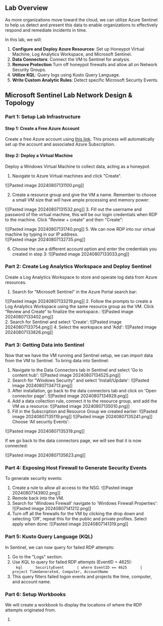 ## Lab Overview  
As more organizations move toward the cloud, we can utilize Azure Sentinel to help us detect and present this data to enable organizations to effectively respond and remediate incidents in time.
  
In this lab, we will:  
  
1. **Configure and Deploy Azure Resources**: Set up Honeypot Virtual Machine, Log Analytics Workspace, and Microsoft Sentinel.  
3. **Data Connectors**: Connect the VM to Sentinel for analysis.  
5. **Remove Protection** Turn off honeypot firewalls and allow all on Network Security Groups.  
6. **Utilize KQL**: Query logs using Kusto Query Language.  
7. **Write Custom Analytic Rules**: Detect specific Microsoft Security Events.   
## Microsoft Sentinel Lab Network Design & Topology  
  
### Part 1: Setup Lab Infrastructure  
  
#### Step 1: Create a Free Azure Account  
  
Create a free Azure account using [this link](https://azure.microsoft.com/en-us/free/). This process will automatically set up the account and associated Azure Subscription.  
#### Step 2: Deploy a Virtual Machine  
  
Deploy a Windows Virtual Machine to collect data, acting as a honeypot.  
  
1. Navigate to Azure Virtual machines and click "Create".  

![[Pasted image 20240807131100.png]]
  
2. Create a resource group and give the VM a name. Remember to choose a small VM size that will have ample processing and memory power:

![[Pasted image 20240807131532.png]]
3. Fill out the username and password of the virtual machine, this will be our login credentials when RDP to the machine. Click "Review + create" and then "Create":

![[Pasted image 20240807131740.png]]
5. We can now RDP into our virtual machine by typing in our IP address.  
![[Pasted image 20240807132735.png]]

6. Choose the use a different account option and enter the credentials you created in step 3:
![[Pasted image 20240807133033.png]]
### Part 2: Create Log Analytics Workspace and Deploy Sentinel  
  
Create a Log Analytics Workspace to store and operate log data from Azure resources.  
  
1. Search for "Microsoft Sentinel" in the Azure Portal search bar:

![[Pasted image 20240807133219.png]]
2. Follow the prompts to create a Log Analytics Workspace using the same resource group as the VM.  Click “Review and Create” to finalize the workspace.:
![[Pasted image 20240807133402.png]]  
2. Search for Sentinel and select 'Create':
![[Pasted image 20240807133754.png]]
 4. Select the workspace and 'Add': 
![[Pasted image 20240807133826.png]]

### Part 3: Getting Data into Sentinel  
Now that we have the VM running and Sentinel setup, we can import data from the VM to Sentinel.
To bring data into Sentinel:  
  
1. Navigate to the Data Connectors tab in Sentinel and select 'Go to content hub':
![[Pasted image 20240807134525.png]]
1. Search for "Windows Security" and select 'Install/Update':
![[Pasted image 20240807134713.png]]
3. After installation, go back to the data connectors tab and click on 'Open connector page':
![[Pasted image 20240807134929.png]]
1. Add a data collection rule, connect it to the resource group, and add the VM as a resource:
![[Pasted image 20240807135010.png]]
1. Fill in the Subscription and Resource Group we created earlier:
![[Pasted image 20240807135119.png]]
![[Pasted image 20240807135241.png]]
Choose 'All security Events':

![[Pasted image 20240807135319.png]]

If we go back to the data connectors page, we will see that it is now connected:

![[Pasted image 20240807135623.png]]
### Part 4: Exposing Host Firewall to Generate Security Events 
  
To generate security events:  
  
1. Create a rule to allow all access to the NSG.
![[Pasted image 20240807143902.png]]
1. Remote back into the VM. 
2. Search for 'Windows Firewall' navigate to 'Windows Firewall Properties':
![[Pasted image 20240807141212.png]]
3.  Turn off all the firewalls for the VM by clicking the drop down and selecting 'Off', repeat this for the public and private profiles. Select apply when done:
![[Pasted image 20240807141319.png]]
### Part 5: Kusto Query Language (KQL)  
  
In Sentinel, we can now query for failed RDP attempts:  
  
1. Go to the "Logs" section.  
2. Use KQL to query for failed RDP attempts (EventID = 4625):  
   ```kql  
   SecurityEvent  
   | where EventID == 4625  
   | project TimeGenerated, Computer, AccountName  
   ```  
3. This query filters failed logon events and projects the time, computer, and account name.  
  
### Part 6: Setup Workbooks
  
We will create a workbook to display the locations of where the RDP attempts originated from.
  
1. 